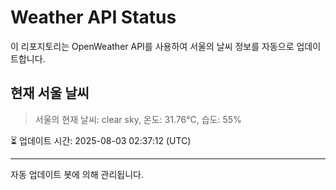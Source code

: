 
# Weather API Status

이 리포지토리는 OpenWeather API를 사용하여 서울의 날씨 정보를 자동으로 업데이트합니다.

## 현재 서울 날씨
> 서울의 현재 날씨: clear sky, 온도: 31.76°C, 습도: 55%

⏳ 업데이트 시간: 2025-08-03 02:37:12 (UTC)

---
자동 업데이트 봇에 의해 관리됩니다.
